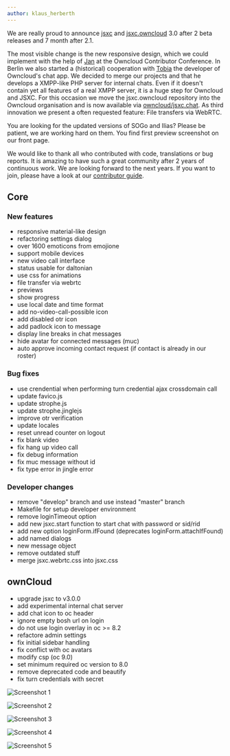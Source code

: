```yaml
---
author: klaus_herberth
---
```

We are really proud to announce [jsxc](https://github.com/jsxc/jsxc/releases/) and [jsxc.owncloud](https://github.com/owncloud/jsxc.chat/releases/) 3.0 after 2 beta releases and 7 month after 2.1.

The most visible change is the new responsive design, which we could implement with the help of [Jan](https://github.com/jancborchardt) at the Owncloud Contributor Conference. In Berlin we also started a (historical) cooperation with [Tobia](https://github.com/LEDfan) the developer of Owncloud's chat app. We decided to merge our projects and that he develops a XMPP-like PHP server for internal chats. Even if it doesn't contain yet all features of a real XMPP server, it is a huge step for Owncloud and JSXC. For this occasion we move the jsxc.owncloud repository into the Owncloud organisation and is now available via [owncloud/jsxc.chat](https://github.com/owncloud/jsxc.chat/). As third innovation we present a often requested feature: File transfers via WebRTC.

You are looking for the updated versions of SOGo and Ilias? Please be patient, we are working hard on them. You find first preview screenshot on our front page.

We would like to thank all who contributed with code, translations or bug reports. It is amazing to have such a great community after 2 years of continuous work. We are looking forward to the next years. If you want to join, please have a look at our [contributor guide](https://github.com/jsxc/jsxc/wiki/Contributor-Guide).

## Core
### New features
- responsive material-like design
 - refactoring settings dialog
 - over 1600 emoticons from emojione
 - support mobile devices
 - new video call interface
 - status usable for daltonian
 - use css for animations
- file transfer via webrtc
 - previews
 - show progress
- use local date and time format
- add no-video-call-possible icon
- add disabled otr icon
- add padlock icon to message
- display line breaks in chat messages
- hide avatar for connected messages (muc)
- auto approve incoming contact request (if contact is already in our roster)

### Bug fixes
- use crendential when performing turn credential ajax crossdomain call
- update favico.js
- update strophe.js
- update strophe.jinglejs
- improve otr verification
- update locales
- reset unread counter on logout
- fix blank video
- fix hang up video call
- fix debug information
- fix muc message without id
- fix type error in jingle error

### Developer changes
- remove "develop" branch and use instead "master" branch
- Makefile for setup developer environment
- remove loginTimeout option
- add new jsxc.start function to start chat with password or sid/rid
- add new option loginForm.ifFound (deprecates loginForm.attachIfFound)
- add named dialogs
- new message object
- remove outdated stuff
- merge jsxc.webrtc.css into jsxc.css

## ownCloud
- upgrade jsxc to v3.0.0
- add experimental internal chat server
- add chat icon to oc header
- ignore empty bosh url on login
- do not use login overlay in oc >= 8.2
- refactore admin settings
- fix initial sidebar handling
- fix conflict with oc avatars
- modify csp (oc 9.0)
- set minimum required oc version to 8.0
- remove deprecated code and beautify
- fix turn credentials with secret

![Screenshot 1]({{site.url}}/assets/v3.0.0-screenshot.png)

![Screenshot 2]({{site.url}}/assets/v3.0.0-screenshot-admin-settings.png)

![Screenshot 3]({{site.url}}/assets/v3.0.0-screenshot-mobile-roster.png)

![Screenshot 4]({{site.url}}/assets/v3.0.0-screenshot-mobile-window.png)

![Screenshot 5]({{site.url}}/assets/v3.0.0-screenshot-mobile-video.png)
